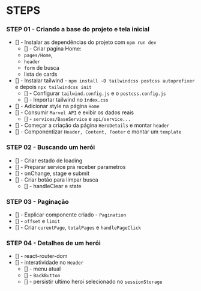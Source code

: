 # STEPS
### STEP 01 - Criando a base do projeto e tela inicial
- [] - Instalar as dependências do projeto com `npm run dev`
  - [] - Criar pagina Home: 
  - `pages/Home`,
  - `header`
  - `form` de busca
  - lista de cards
- [] - Instalar tailwind - `npm install -D tailwindcss postcss autoprefixer` e depois `npx tailwindcss init`
  - [] - Configurar `tailwind.config.js` e o `postcss.config.js`
  - [] - Importar tailwind no `ìndex.css`
- [] - Adicionar style na página `Home`
- [] - Consumir `Marvel API` e exibir os dados reais
  - [] - `services/BaseService` e `api/service...`
- [] - Começar a criação da página `HeroDetails` e montar `header`
- [] - Componentizar `Header, Content, Footer` e montar um `template`

### STEP 02 - Buscando um herói
- [] - Criar estado de loading
- [] - Preparar service pra receber parametros
- [] - onChange, stage e submit
- [] - Criar botão para limpar busca
  - [] - handleClear e state

### STEP 03 - Paginação
- [] - Explicar componente criado - `Pagination`
- [] - `offset` e `limit`
- [] - Criar `curentPage`, `totalPages` e `handlePageClick`

### STEP 04 - Detalhes de um herói
- [] - react-router-dom
- [] - interatividade no `Header`
  - [] - menu atual
  - [] - `BackButton`
  - [] - persistir ultimo heroi selecionado no `sessionStorage`